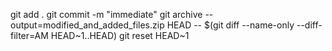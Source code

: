 git add .
git commit -m "immediate"
git archive --output=modified_and_added_files.zip HEAD -- $(git diff --name-only --diff-filter=AM HEAD~1..HEAD)
git reset HEAD~1
